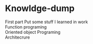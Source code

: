 # Knowldge-dump
First part
Put some stuff I learned in work  
Function programing  
Oriented object Programing  
Architecrure
